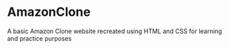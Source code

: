 # AmazonClone
A basic Amazon Clone website recreated using HTML and CSS for learning and practice purposes
